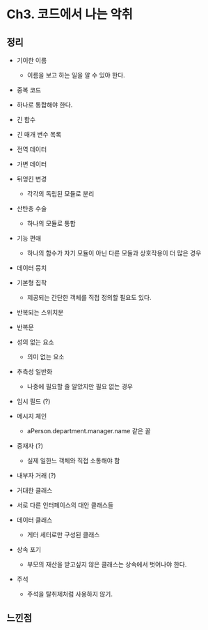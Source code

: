 # Ch3. 코드에서 나는 악취

## 정리

- 기이한 이름
  - 이름을 보고 하는 일을 알 수 있야 한다.
- 중복 코드
- 하나로 통합해야 한다.
- 긴 함수
- 긴 매개 변수 목록
- 전역 데이터
- 가변 데이터
- 뒤엉킨 변경
  - 각각의 독립된 모듈로 분리
- 산탄총 수술
  - 하나의 모듈로 통합
- 기능 편애
  - 하나의 함수가 자기 모듈이 아닌 다른 모듈과 상호작용이 더 많은 경우
- 데이터 뭉치
- 기본형 집착
  - 제공되는 간단한 객체를 직접 정의할 필요도 있다.
- 반복되는 스위치문
- 반복문
- 성의 없는 요소
  - 의미 없는 요소
- 추측성 일반화
  - 나중에 필요할 줄 알았지만 필요 없는 경우
- 임시 필드 (?)
- 메시지 체인
  - aPerson.department.manager.name 같은 꼴
- 중재자 (?)
  - 실제 일한느 객체와 직접 소통해야 함
- 내부자 거래 (?)
- 거대한 클래스
- 서로 다른 인터페이스의 대안 클래스들
- 데이터 클래스

  - 게터 세터로만 구성된 클래스

- 상속 포기
  - 부모의 재산을 받고싶지 않은 클래스는 상속에서 벗어나야 한다.
- 주석
  - 주석을 탈취제처럼 사용하지 않기.

## 느낀점
